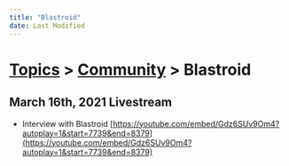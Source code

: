 ```yaml
---
title: "Blastroid"
date: Last Modified
---
```

# [Topics](../../topics.md) > [Community](../../topics/community.md) > Blastroid

## March 16th, 2021 Livestream
* Interview with Blastroid [https://youtube.com/embed/Gdz6SUv9Om4?autoplay=1&start=7739&end=8379](https://youtube.com/embed/Gdz6SUv9Om4?autoplay=1&start=7739&end=8379)
